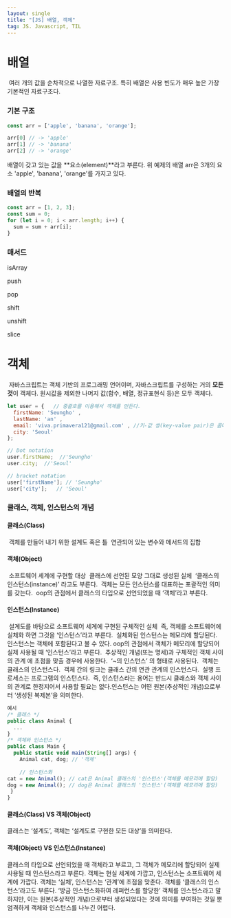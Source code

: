 ```yaml
---
layout: single
title: "[JS] 배열, 객체"
tag: JS. Javascript, TIL
---
```


# 배열

​	여러 개의 값을 순차적으로 나열한 자료구조. 특히 배열은 사용 빈도가 매우 높은 가장 기본적인 자료구조다. 



### 기본 구조

```js
const arr = ['apple', 'banana', 'orange'];

arr[0] // -> 'apple'
arr[1] // -> 'banana'
arr[2] // -> 'orange'
```

배열이 갖고 있는 값을 **요소(element)**라고 부른다. 위 예제의 배열 arr은 3개의 요소 'apple', 'banana', 'orange'를 가지고 있다. 



### 배열의 반복

```js
const arr = [1, 2, 3];
const sum = 0;
for (let i = 0; i < arr.length; i++) {
  sum = sum + arr[i];
}
```

### 매서드

isArray

push

pop

shift

unshift

slice






# 객체

​	자바스크립트는 객체 기반의 프로그래밍 언어이며, 자바스크립트를 구성하는 거의 **모든 것**이 객체다. 원시값을 제외한 나머지 값(함수, 배열, 정규표현식 등)은 모두 객체다. 



```js
let user = {   // 중괄호를 이용해서 객체를 만든다.
  firstName: 'Seungho' ,
  lastName: 'an' ,
  email: 'viva.primavera121@gmail.com' , //키-값 쌍(key-value pair)은 콤마로 구분
  city: 'Seoul'
};

// Dot notation
user.firstName;  //'Seungho'
user.city;  //'Seoul'

// bracket notation
user['firstName']; // 'Seungho'
user['city'];	// 'Seoul'
```





### 클래스, 객체, 인스턴스의 개념
#### 	클래스(Class)

​		객체를 만들어 내기 위한 설계도 혹은 틀
​		연관되어 있는 변수와 메서드의 집합

#### 	객체(Object)

​		소프트웨어 세계에 구현할 대상
​		클래스에 선언된 모양 그대로 생성된 실체
​		‘클래스의 인스턴스(instance)’ 라고도 부른다.
​		객체는 모든 인스턴스를 대표하는 포괄적인 의미를 갖는다.
​		oop의 관점에서 클래스의 타입으로 선언되었을 때 ‘객체’라고 부른다.

#### 	인스턴스(Instance) 

​		설계도를 바탕으로 소프트웨어 세계에 구현된 구체적인 실체
​		즉, 객체를 소프트웨어에 실체화 하면 그것을 ‘인스턴스’라고 부른다.
​		실체화된 인스턴스는 메모리에 할당된다.
​		인스턴스는 객체에 포함된다고 볼 수 있다.
​		oop의 관점에서 객체가 메모리에 할당되어 실제 사용될 때 ‘인스턴스’라고 부른다.
​		추상적인 개념(또는 명세)과 구체적인 객체 사이의 관계 에 초점을 맞출 경우에 사용한다.
​			‘~의 인스턴스’ 의 형태로 사용된다.
​			객체는 클래스의 인스턴스다.
​			객체 간의 링크는 클래스 간의 연관 관계의 인스턴스다.
​			실행 프로세스는 프로그램의 인스턴스다.
​		즉, 인스턴스라는 용어는 반드시 클래스와 객체 사이의 관계로 한정지어서 사용할 필요는 없다.
​		인스턴스는 어떤 원본(추상적인 개념)으로부터 ‘생성된 복제본’을 의미한다.



```jsx
예시
/* 클래스 */
public class Animal {
  ...
}
/* 객체와 인스턴스 */
public class Main {
  public static void main(String[] args) {
    Animal cat, dog; // '객체'
    
    // 인스턴스화
cat = new Animal(); // cat은 Animal 클래스의 '인스턴스'(객체를 메모리에 할당)
dog = new Animal(); // dog은 Animal 클래스의 '인스턴스'(객체를 메모리에 할당)
 }
}
```
 



#### 클래스(Class) VS 객체(Object)

클래스는 ‘설계도’, 객체는 ‘설계도로 구현한 모든 대상’을 의미한다.



#### 객체(Object) VS 인스턴스(Instance)

클래스의 타입으로 선언되었을 때 객체라고 부르고, 그 객체가 메모리에 할당되어 실제 사용될 때 인스턴스라고 부른다.
객체는 현실 세계에 가깝고, 인스턴스는 소프트웨어 세계에 가깝다.
객체는 ‘실체’, 인스턴스는 ‘관계’에 초점을 맞춘다.
객체를 ‘클래스의 인스턴스’라고도 부른다.
‘방금 인스턴스화하여 레퍼런스를 할당한’ 객체를 인스턴스라고 말하지만, 이는 원본(추상적인 개념)으로부터 생성되었다는 것에 의미를 부여하는 것일 뿐 엄격하게 객체와 인스턴스를 나누긴 어렵다.
